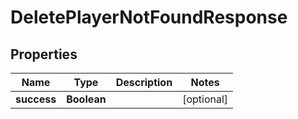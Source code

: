 

# DeletePlayerNotFoundResponse


## Properties

| Name | Type | Description | Notes |
|------------ | ------------- | ------------- | -------------|
|**success** | **Boolean** |  |  [optional] |



